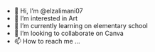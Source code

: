 - 👋 Hi, I’m @elzalimani07
- 👀 I’m interested in Art
- 🌱 I’m currently learning on elementary school
- 💞️ I’m looking to collaborate on Canva
- 📫 How to reach me ...

<!---
elzalimani07/elzalimani07 is a ✨ special ✨ repository because its `README.md` (this file) appears on your GitHub profile.
You can click the Preview link to take a look at your changes.
--->
